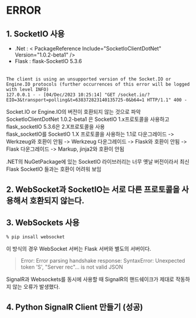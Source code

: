 # ERROR

## 1. SocketIO 사용 
- .Net : < PackageReference Include="SocketIoClientDotNet" Version="1.0.2-beta1" />
- Flask : flask-SocketIO 5.3.6
######
    The client is using an unsupported version of the Socket.IO or Engine.IO protocols (further occurrences of this error will be logged with level INFO)
    127.0.0.1 - - [04/Dec/2023 10:25:14] "GET /socket.io/?EIO=3&transport=polling&t=638372823140135725-0&b64=1 HTTP/1.1" 400 -

Socket.IO or Engine.IO의 버전이 호환되지 않는 것으로 파악   
SocketIoClientDotNet 1.0.2-beta1 은 SocketIO 1.x프로토콜을 사용하고 flask_socketIO 5.3.6은 2.X프로토콜을 사용    
flask_socketIO를 SocketIO 1.X 프로토콜을 사용하는 1.1로 다운그레이드 -> Werkzeug와 호환이 안됨 -> Werkzeug 다운그레이드 -> Flask와 호환이 안됨 -> Flask 다운그레이드 -> Markup, jinja2와 호환이 안됨 

.NET의 NuGetPackage에 있는 SocketIO 라이브러리는 너무 옛날 버전이라서 최신 Flask SocketIO 들과는 호환이 어려워 보임


## 2. WebSocket과 SocketIO는 서로 다른 프로토콜을 사용해서 호환되지 않는다.


## 3. WebSockets 사용

    % pip insall websocket

이 방식의 경우 WebSocket 서버는 Flask 서버와 별도의 서버이다.

>  Error: Error parsing handshake response: SyntaxError: Unexpected token 'S', "Server rec"... is not valid JSON

SignalR과 Websockets를 동시에 사용할 때 SignalR의 핸드쉐이크가 제대로 작동하지 않는 오류가 발생했다.


## 4. Python SignalR Client 만들기 (성공)



